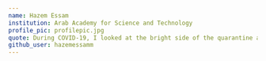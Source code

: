 ```yaml
---
name: Hazem Essam
institution: Arab Academy for Science and Technology
profile_pic: profilepic.jpg
quote: During COVID-19, I looked at the bright side of the quarantine and learned new stuff.
github_user: hazemessamm
---
```

